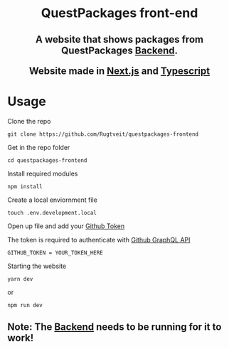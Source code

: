 <h1 align="center">QuestPackages front-end</h1>

<h2 align="center">

A website that shows packages from QuestPackages [Backend](https://github.com/Rugtveit/questpackages-backend). 

Website made in [Next.js](https://nextjs.org/) and [Typescript](https://www.typescriptlang.org/)

</h2>
<h1> Usage </h1>
Clone the repo

    git clone https://github.com/Rugtveit/questpackages-frontend

Get in the repo folder 

    cd questpackages-frontend

Install required modules

    npm install

Create a local enviornment file

    touch .env.development.local

Open up file and add your [Github Token](https://docs.github.com/en/github/authenticating-to-github/creating-a-personal-access-token) 

The token is required to authenticate with [Github GraphQL API](https://docs.github.com/en/graphql/guides/forming-calls-with-graphql#authenticating-with-graphql)

    GITHUB_TOKEN = YOUR_TOKEN_HERE

Starting the website

    yarn dev

or

    npm run dev

## Note: The [Backend](https://github.com/Rugtveit/questpackages-backend) needs to be running for it to work! 



